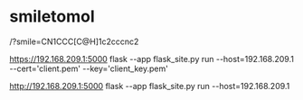 # smiletomol

/?smile=CN1CCC[C@H]1c2cccnc2

https://192.168.209.1:5000
flask --app flask_site.py run --host=192.168.209.1 --cert='client.pem' --key='client_key.pem'

http://192.168.209.1:5000
flask --app flask_site.py run --host=192.168.209.1
